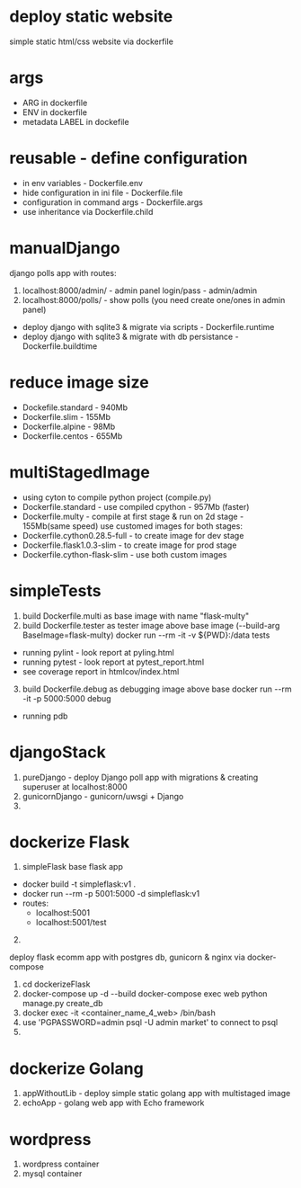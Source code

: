 # deploy static website
simple static html/css website via dockerfile

# args
- ARG in dockerfile
- ENV in dockerfile
- metadata LABEL in dockefile

# reusable - define configuration
- in env variables - Dockerfile.env
- hide configuration in ini file - Dockerfile.file
- configuration in command args - Dockerfile.args
- use inheritance via Dockerfile.child

# manualDjango
django polls app with routes:
1. localhost:8000/admin/ - admin panel login/pass - admin/admin
2. localhost:8000/polls/ - show polls (you need create one/ones in admin panel)
- deploy django with sqlite3 & migrate via scripts - Dockerfile.runtime
- deploy django with sqlite3 & migrate with db persistance - Dockerfile.buildtime

# reduce image size
- Dockefile.standard - 940Mb
- Dockerfile.slim - 155Mb
- Dockerfile.alpine - 98Mb
- Dockerfile.centos - 655Mb

# multiStagedImage
- using cyton to compile python project (compile.py)
- Dockerfile.standard - use compiled cpython - 957Mb (faster)
- Dockerfile.multy - compile at first stage & run on 2d stage - 155Mb(same speed)
use customed images for both stages:
- Dockerfile.cython0.28.5-full - to create image for dev stage
- Dockerfile.flask1.0.3-slim - to create image for prod stage
- Dockerfile.cython-flask-slim - use both custom images

# simpleTests
1. build Dockerfile.multi as base image with name "flask-multy"
2. build Dockerfile.tester as tester image above base image (--build-arg BaseImage=flask-multy)
docker run --rm -it -v ${PWD}:/data tests
- running pylint - look report at pyling.html
- running pytest - look report at pytest_report.html
- see coverage report in htmlcov/index.html
3. build Dockerfile.debug as debugging image above base
docker run --rm -it -p 5000:5000 debug
- running pdb

# djangoStack
1. pureDjango - deploy Django poll app with migrations & creating superuser at localhost:8000
2. gunicornDjango - gunicorn/uwsgi + Django
3. 


# dockerize Flask
1. simpleFlask
base flask app
- docker build -t simpleflask:v1 .
- docker run --rm -p 5001:5000 -d simpleflask:v1
- routes:
    - localhost:5001
    - localhost:5001/test

2. 
deploy flask ecomm app with postgres db, gunicorn & nginx via docker-compose
1. cd dockerizeFlask
2. docker-compose up -d --build
docker-compose exec web python manage.py create_db
3. docker exec -it <container_name_4_web> /bin/bash
4. use 'PGPASSWORD=admin psql -U admin market' to connect to psql
5. 

# dockerize Golang
1. appWithoutLib - deploy simple static golang app with multistaged image
2. echoApp - golang web app with Echo framework

# wordpress
1. wordpress container
2. mysql container

